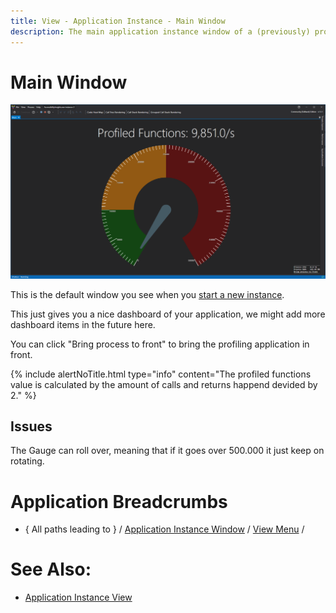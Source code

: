 ```yaml
---
title: View - Application Instance - Main Window
description: The main application instance window of a (previously) profiled application.
---
```

# Main Window
![assets/img/ApplicationInstanceWindow/AppInstanceMainWindow.png](../../../assets/img/ApplicationInstanceWindow/AppInstanceMainWindow.png)

This is the default window you see when you [start a new instance](../mainwindow/applicationInstance).

This just gives you a nice dashboard of your application, we might add more dashboard items in the future here.


You can click "Bring process to front" to bring the profiling application in front.


{% include alertNoTitle.html  type="info" content="The profiled functions value is calculated by the amount of calls and returns happend devided by 2." %}


## Issues
The Gauge can roll over, meaning that if it goes over 500.000 it just keep on rotating.

# Application Breadcrumbs
- { All paths leading to } /  [Application Instance Window](../ApplicationInstanceDockWindow) / [View Menu](../ApplicationInstanceDockWindow/MenuBar#view-menu) / 

# See Also:
- [Application Instance View](../mainwindow/applicationInstance)